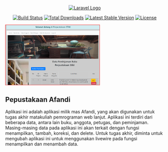 <p align="center"><a href="https://laravel.com" target="_blank"><img src="https://raw.githubusercontent.com/laravel/art/master/logo-lockup/5%20SVG/2%20CMYK/1%20Full%20Color/laravel-logolockup-cmyk-red.svg" width="400" alt="Laravel Logo"></a></p>

<p align="center">
<a href="https://github.com/laravel/framework/actions"><img src="https://github.com/laravel/framework/workflows/tests/badge.svg" alt="Build Status"></a>
<a href="https://packagist.org/packages/laravel/framework"><img src="https://img.shields.io/packagist/dt/laravel/framework" alt="Total Downloads"></a>
<a href="https://packagist.org/packages/laravel/framework"><img src="https://img.shields.io/packagist/v/laravel/framework" alt="Latest Stable Version"></a>
<a href="https://packagist.org/packages/laravel/framework"><img src="https://img.shields.io/packagist/l/laravel/framework" alt="License"></a>
</p>

<img src="public/gambar/perpustakaan-afandi.png" alt="test" width="300">

## Pepustakaan Afandi

Aplikasi ini adalah aplikasi milik mas Afandi, yang akan digunakan untuk tugas akhir matakuliah pemrograman web lanjut.  Aplikasi ini terdiri dari beberapa data, antara lain buku, anggota, petugas, dan peminjaman.  Masing-masing data pada aplikasi ini akan terkait dengan fungsi menampilkan, tambah, koreksi, dan delete.
Untuk tugas akhir, diminta untuk mengubah aplikasi ini untuk menggunakan livewire pada fungsi menampilkan dan menambah data.
